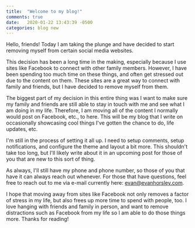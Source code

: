```yaml
---
title:  "Welcome to my blog!"
comments: true
date:   2020-01-22 13:43:39 -0500
categories: blog new
---
```

Hello, friends! Today I am taking the plunge and have decided to start removing myself from certain social media websites.

This decision has been a long time in the making, especially because I use sites like Facebook to connect with other family members. However, I have been spending too much time on these things, and often get stressed out due to the content on them. These sites are a great way to connect with family and friends, but I have decided to remove myself from them.

The biggest part of my decision in this entire thing was I want to make sure my family and friends are still able to stay in touch with me and see what I am doing in my life. Therefore, I am moving all of the content I normally would post on Facebook, etc., to here. This will be my blog that I write on occasionally showcasing cool things I've gotten the chance to do, life updates, etc. 

I'm still in the process of setting it all up. I need to setup comments, setup notifications, and configure the theme and layout a bit more. This shouldn't take too long, but I'll likely write about it in an upcoming post for those of you that are new to this sort of thing.

As always, I'll still have my phone and phone number, so those of you that have it can always reach out whenever. For those that have questions, feel free to reach out to me via e-mail currently here: <evan@evanhorsley.com>. 

I hope that moving away from sites like Facebook not only removes a factor of stress in my life, but also frees up more time to spend with people, too. I love hanging with friends and family in person, and want to remove distractions such as Facebook from my life so I am able to do those things more. Thanks for reading!